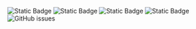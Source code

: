 ![Static Badge](https://img.shields.io/badge/blacklists-60-000000) ![Static Badge](https://img.shields.io/badge/blacklisted-3179460-cc0000) ![Static Badge](https://img.shields.io/badge/whitelisted-2242-00CC00) ![Static Badge](https://img.shields.io/badge/streaming_blacklist-28106-000000) ![GitHub issues](https://img.shields.io/github/issues/fabriziosalmi/blacklists)
